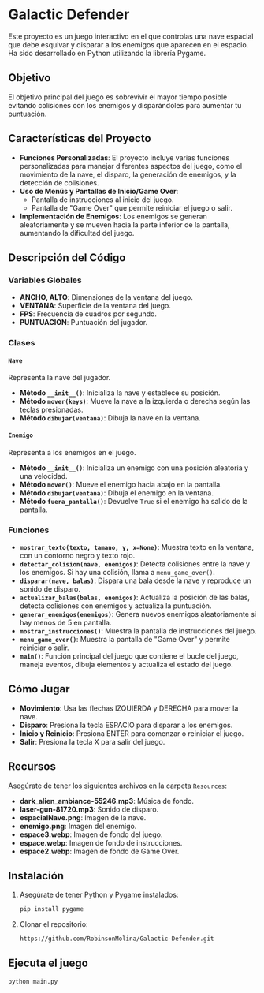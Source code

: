 # Galactic Defender

Este proyecto es un juego interactivo en el que controlas una nave espacial que debe esquivar y disparar a los enemigos que aparecen en el espacio. Ha sido desarrollado en Python utilizando la librería Pygame.

## Objetivo
El objetivo principal del juego es sobrevivir el mayor tiempo posible evitando colisiones con los enemigos y disparándoles para aumentar tu puntuación.

## Características del Proyecto
- **Funciones Personalizadas**: El proyecto incluye varias funciones personalizadas para manejar diferentes aspectos del juego, como el movimiento de la nave, el disparo, la generación de enemigos, y la detección de colisiones.
- **Uso de Menús y Pantallas de Inicio/Game Over**:
  - Pantalla de instrucciones al inicio del juego.
  - Pantalla de "Game Over" que permite reiniciar el juego o salir.
- **Implementación de Enemigos**: Los enemigos se generan aleatoriamente y se mueven hacia la parte inferior de la pantalla, aumentando la dificultad del juego.

## Descripción del Código

### Variables Globales
- **ANCHO, ALTO**: Dimensiones de la ventana del juego.
- **VENTANA**: Superficie de la ventana del juego.
- **FPS**: Frecuencia de cuadros por segundo.
- **PUNTUACION**: Puntuación del jugador.

### Clases

#### `Nave`
Representa la nave del jugador.
- **Método `__init__()`**: Inicializa la nave y establece su posición.
- **Método `mover(keys)`**: Mueve la nave a la izquierda o derecha según las teclas presionadas.
- **Método `dibujar(ventana)`**: Dibuja la nave en la ventana.

#### `Enemigo`
Representa a los enemigos en el juego.
- **Método `__init__()`**: Inicializa un enemigo con una posición aleatoria y una velocidad.
- **Método `mover()`**: Mueve el enemigo hacia abajo en la pantalla.
- **Método `dibujar(ventana)`**: Dibuja el enemigo en la ventana.
- **Método `fuera_pantalla()`**: Devuelve `True` si el enemigo ha salido de la pantalla.

### Funciones
- **`mostrar_texto(texto, tamano, y, x=None)`**: Muestra texto en la ventana, con un contorno negro y texto rojo.
- **`detectar_colision(nave, enemigos)`**: Detecta colisiones entre la nave y los enemigos. Si hay una colisión, llama a `menu_game_over()`.
- **`disparar(nave, balas)`**: Dispara una bala desde la nave y reproduce un sonido de disparo.
- **`actualizar_balas(balas, enemigos)`**: Actualiza la posición de las balas, detecta colisiones con enemigos y actualiza la puntuación.
- **`generar_enemigos(enemigos)`**: Genera nuevos enemigos aleatoriamente si hay menos de 5 en pantalla.
- **`mostrar_instrucciones()`**: Muestra la pantalla de instrucciones del juego.
- **`menu_game_over()`**: Muestra la pantalla de "Game Over" y permite reiniciar o salir.
- **`main()`**: Función principal del juego que contiene el bucle del juego, maneja eventos, dibuja elementos y actualiza el estado del juego.

## Cómo Jugar
- **Movimiento**: Usa las flechas IZQUIERDA y DERECHA para mover la nave.
- **Disparo**: Presiona la tecla ESPACIO para disparar a los enemigos.
- **Inicio y Reinicio**: Presiona ENTER para comenzar o reiniciar el juego.
- **Salir**: Presiona la tecla X para salir del juego.

## Recursos
Asegúrate de tener los siguientes archivos en la carpeta `Resources`:
- **dark_alien_ambiance-55246.mp3**: Música de fondo.
- **laser-gun-81720.mp3**: Sonido de disparo.
- **espacialNave.png**: Imagen de la nave.
- **enemigo.png**: Imagen del enemigo.
- **espace3.webp**: Imagen de fondo del juego.
- **espace.webp**: Imagen de fondo de instrucciones.
- **espace2.webp**: Imagen de fondo de Game Over.

## Instalación
1. Asegúrate de tener Python y Pygame instalados:
   ```bash
   pip install pygame
   ```

2. Clonar el repositorio:
   ```bash
   https://github.com/RobinsonMolina/Galactic-Defender.git
   ```

## Ejecuta el juego
   ```bash
   python main.py
   ```
